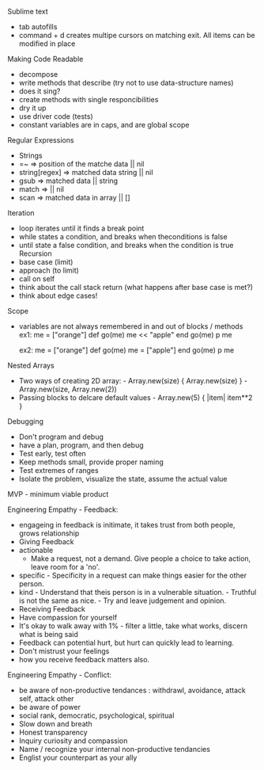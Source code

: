 Sublime text
-  tab autofills
-  command + d creates multipe cursors on matching exit. All items can be modified in place

Making Code Readable
-  decompose
-  write methods that describe (try not to use data-structure names)
-  does it sing?
-  create methods with single responcibilities
-  dry it up
-  use driver code (tests)
-  constant variables are in caps, and are global scope

Regular Expressions
-  Strings
  -  =~ => position of the matche data || nil
  -  string[regex] => matched data string || nil
  -  gsub => matched data || string
  -  match => <MatData object> || nil
  -  scan => matched data in array || []

Iteration
  -  loop iterates until it finds a break point
  -  while states a condition, and breaks when theconditions is false
  -  until state a false condition, and breaks when the condition is true
Recursion
  -  base case (limit)
  -  approach (to limit)
  -  call on self
  -  think about the call stack return (what happens after base case is met?)
  -  think about edge cases!

Scope
  -  variables are not always remembered in and out of blocks / methods
      ex1:
        me = ["orange"]
        def go(me)
          me << "apple"
        end
        go(me)
        p me

      ex2:
      me = ["orange"]
      def go(me)
        me = ["apple"]
      end
      go(me)
      p me

Nested Arrays
  -  Two ways of creating 2D array:
    -  Array.new(size) { Array.new(size) }
    -  Array.new(size, Array.new(2))
  -  Passing blocks to delcare default values
    -  Array.new(5) { |item| item**2 }

Debugging
-  Don't program and debug
  -  have a plan, program, and then debug
-  Test early, test often
-  Keep methods small, provide proper naming
-  Test extremes of ranges
-  Isolate the problem, visualize the state, assume the actual value

MVP - minimum viable product


Engineering Empathy - Feedback:
-  engageing in feedback is initimate, it takes trust from both people, grows relationship
-  Giving Feedback
  -  actionable
      -  Make a request, not a demand. Give people a choice to take action, leave room for a 'no'.
  -  specific
    -  Specificity in a request can make things easier for the other person.
  -  kind
    -  Understand that theis person is in a vulnerable situation.
    -  Truthful is not the same as nice.
    -  Try and leave judgement  and opinion.
-   Receiving Feedback
  -  Have compassion for yourself
  -  It's okay to walk away with 1%
    -  filter a little, take what works, discern what is being said
  -  Feedback can potential hurt, but hurt can quickly lead to learning.
  -  Don't mistrust your feelings
  -  how you receive feedback matters also.


Engineering Empathy - Conflict:
-  be aware of non-productive tendances : withdrawl, avoidance, attack self, attack other
-  be aware of power
  -  social rank, democratic, psychological, spiritual
-  Slow down and breath
-  Honest transparency
-  Inquiry curiosity and compassion
-  Name / recognize your internal non-productive tendancies
-  Englist your counterpart as your ally
